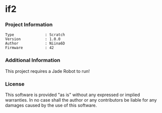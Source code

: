 if2
================



### Project Information
```
Type              : Scratch
Version           : 1.0.0
Author            : Niina6D
Firmware          : 42
```

### Additional Information
This project requires a Jade Robot to run!

### License
This software is provided "as is" without any expressed or implied warranties.  In no case shall the author or any contributors be liable for any damages caused by the use of this software.

